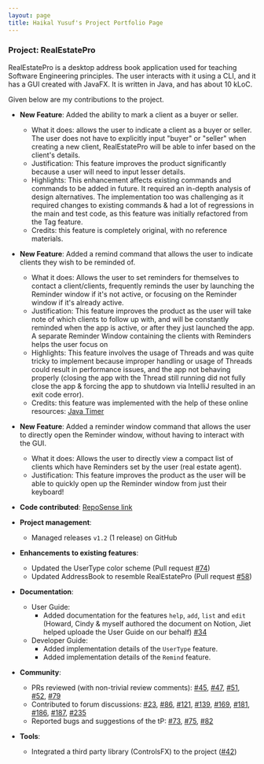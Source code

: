 ```yaml
---
layout: page
title: Haikal Yusuf's Project Portfolio Page
---
```


### Project: RealEstatePro

RealEstatePro is a desktop address book application used for teaching Software Engineering principles. The user interacts with it using a CLI, and it has a GUI created with JavaFX. It is written in Java, and has about 10 kLoC.

Given below are my contributions to the project.

* **New Feature**: Added the ability to mark a client as a buyer or seller.
  * What it does: allows the user to indicate a client as a buyer or seller. The user does not have to explicitly input "buyer" or "seller" when creating a new client, RealEstatePro will be able to infer based on the client's details.
  * Justification: This feature improves the product significantly because a user will need to input lesser details.
  * Highlights: This enhancement affects existing commands and commands to be added in future. It required an in-depth analysis of design alternatives. The implementation too was challenging as it required changes to existing commands & had a lot of regressions in the main and test code, as this feature was initially refactored from the Tag feature.
  * Credits: this feature is completely original, with no reference materials.

* **New Feature**: Added a remind command that allows the user to indicate clients they wish to be reminded of.
  * What it does: Allows the user to set reminders for themselves to contact a client/clients, frequently reminds the user by launching the Reminder window if it's not active, or focusing on the Reminder window if it's already active.
  * Justification: This feature improves the product as the user will take note of which clients to follow up with, and will be constantly reminded when the app is active, or after they just launched the app. A separate Reminder Window containing the clients with Reminders helps the user focus on 
  * Highlights: This feature involves the usage of Threads and was quite tricky to implement because improper handling or usage of Threads could result in performance issues, and the app not behaving properly (closing the app with the Thread still running did not fully close the app & forcing the app to shutdown via IntelliJ resulted in an exit code error).
  * Credits: this feature was implemented with the help of these online resources: [Java Timer](https://www.baeldung.com/java-timer-and-timertask)

* **New Feature**: Added a reminder window command that allows the user to directly open the Reminder window, without having to interact with the GUI.
  * What it does: Allows the user to directly view a compact list of clients which have Reminders set by the user (real estate agent).
  * Justification: This feature improves the product as the user will be able to quickly open up the Reminder window from just their keyboard!

* **Code contributed**: [RepoSense link]()

* **Project management**:
  * Managed releases `v1.2` (1 release) on GitHub

* **Enhancements to existing features**:
  * Updated the UserType color scheme (Pull request [\#74](https://github.com/AY2122S2-CS2103-W16-4/tp/pull/74))
  * Updated AddressBook to resemble RealEstatePro (Pull request [#58](https://github.com/AY2122S2-CS2103-W16-4/tp/pull/58))

* **Documentation**:
  * User Guide:
    * Added documentation for the features `help`, `add`, `list` and `edit` (Howard, Cindy & myself authored the document on Notion, Jiet helped uploade the User Guide on our behalf) [\#34](https://github.com/AY2122S2-CS2103-W16-4/tp/pull/34)
  * Developer Guide:
    * Added implementation details of the `UserType` feature.
    * Added implementation details of the `Remind` feature.

* **Community**:
  * PRs reviewed (with non-trivial review comments): [\#45](https://github.com/AY2122S2-CS2103-W16-4/tp/pull/45), [\#47](https://github.com/AY2122S2-CS2103-W16-4/tp/pull/47), [\#51](https://github.com/AY2122S2-CS2103-W16-4/tp/pull/51), [\#52](https://github.com/AY2122S2-CS2103-W16-4/tp/pull/52), [\#79](https://github.com/AY2122S2-CS2103-W16-4/tp/pull/79)
  * Contributed to forum discussions: [\#23](https://github.com/nus-cs2103-AY2122S2/forum/issues/23), [\#86](https://github.com/nus-cs2103-AY2122S2/forum/issues/86), [\#121](https://github.com/nus-cs2103-AY2122S2/forum/issues/121), [\#139](https://github.com/nus-cs2103-AY2122S2/forum/issues/139), [\#169](https://github.com/nus-cs2103-AY2122S2/forum/issues/169), [\#181](https://github.com/nus-cs2103-AY2122S2/forum/issues/181), [\#186](https://github.com/nus-cs2103-AY2122S2/forum/issues/186), [\#187](https://github.com/nus-cs2103-AY2122S2/forum/issues/187), [\#235](https://github.com/nus-cs2103-AY2122S2/forum/issues/235)
  * Reported bugs and suggestions of the tP: [\#73](https://github.com/AY2122S2-CS2103-W16-4/tp/issues/73), [\#75](https://github.com/AY2122S2-CS2103-W16-4/tp/issues/75), [\#82](https://github.com/AY2122S2-CS2103-W16-4/tp/issues/82)

* **Tools**:
  * Integrated a third party library (ControlsFX) to the project ([\#42]())


